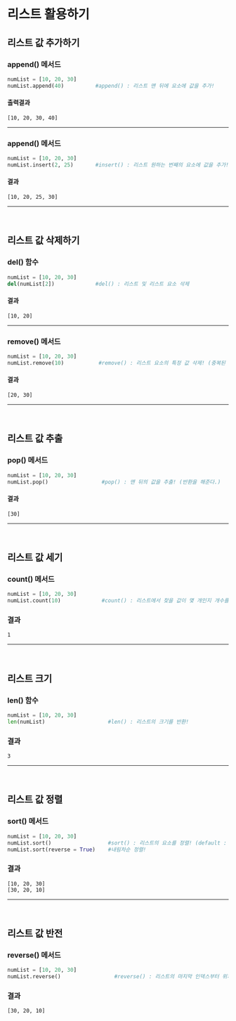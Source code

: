 # 리스트 활용하기

## 리스트 값 추가하기
### append() 메서드
```python
numList = [10, 20, 30]
numList.append(40)          #append() : 리스트 맨 뒤에 요소에 값을 추가!
```
#### 출력결과
    [10, 20, 30, 40]

---
### append() 메서드
```python
numList = [10, 20, 30]
numList.insert(2, 25)       #insert() : 리스트 원하는 번째의 요소에 값을 추가!
```
#### 결과
    [10, 20, 25, 30]
---
<br>

## 리스트 값 삭제하기
### del() 함수
```python
numList = [10, 20, 30]
del(numList[2])             #del() : 리스트 및 리스트 요소 삭제
```
#### 결과
    [10, 20]
---
### remove() 메서드
```python
numList = [10, 20, 30]
numList.remove(10)           #remove() : 리스트 요소의 특정 값 삭제! (중복된 값을 지울 때, 처음 만나는 한 개의 값만 삭제!)
```
#### 결과
    [20, 30]
---
<br>

## 리스트 값 추출
### pop() 메서드
```python
numList = [10, 20, 30]
numList.pop()                 #pop() : 맨 뒤의 값을 추출! (반환을 해준다.)
```
#### 결과
    [30]
---
<br>

## 리스트 값 세기
### count() 메서드
```python
numList = [10, 20, 30]
numList.count(10)             #count() : 리스트에서 찾을 값이 몇 개인지 개수를 세기!
```
### 결과
    1
---
<br>

## 리스트 크기
### len() 함수
```python
numList = [10, 20, 30]
len(numList)                    #len() : 리스트의 크기를 반환!
```
### 결과
    3
---
<br>

## 리스트 값 정렬
### sort() 메서드
```python
numList = [10, 20, 30]
numList.sort()                  #sort() : 리스트의 요소를 정렬! (default : 오름차순)
numList.sort(reverse = True)    #내림차순 정렬!
```
### 결과
    [10, 20, 30]
    [30, 20, 10]
---
<br>

## 리스트 값 반전
### reverse() 메서드
```python
numList = [10, 20, 30]
numList.reverse()                 #reverse() : 리스트의 마지막 인덱스부터 위치가 반전!
```
### 결과
    [30, 20, 10]